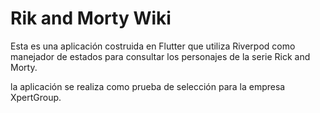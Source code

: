 # Rik and Morty Wiki

Esta es una aplicación costruida en Flutter que utiliza Riverpod como manejador de estados para consultar los personajes de la serie Rick and Morty.

la aplicación se realiza como prueba de selección para la empresa XpertGroup.
